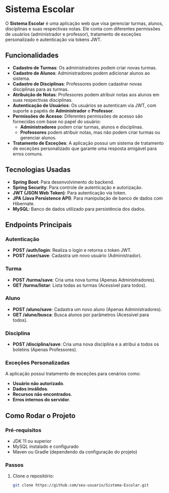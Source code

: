# Sistema Escolar

O **Sistema Escolar** é uma aplicação web que visa gerenciar turmas, alunos, disciplinas e suas respectivas notas. Ele conta com diferentes permissões de usuários (administrador e professor), tratamento de exceções personalizado e autenticação via tokens JWT.

## Funcionalidades

- **Cadastro de Turmas**: Os administradores podem criar novas turmas.
- **Cadastro de Alunos**: Administradores podem adicionar alunos ao sistema.
- **Cadastro de Disciplinas**: Professores podem cadastrar novas disciplinas para as turmas.
- **Atribuição de Notas**: Professores podem atribuir notas aos alunos em suas respectivas disciplinas.
- **Autenticação de Usuários**: Os usuários se autenticam via JWT, com suporte a papéis de **Administrador** e **Professor**.
- **Permissões de Acesso**: Diferentes permissões de acesso são fornecidas com base no papel do usuário:
  - **Administradores** podem criar turmas, alunos e disciplinas.
  - **Professores** podem atribuir notas, mas não podem criar turmas ou gerenciar alunos.
- **Tratamento de Exceções**: A aplicação possui um sistema de tratamento de exceções personalizado que garante uma resposta amigável para erros comuns.

## Tecnologias Usadas

- **Spring Boot**: Para desenvolvimento do backend.
- **Spring Security**: Para controle de autenticação e autorização.
- **JWT (JSON Web Token)**: Para autenticação via token.
- **JPA (Java Persistence API)**: Para manipulação de banco de dados com Hibernate.
- **MySQL**: Banco de dados utilizado para persistência dos dados.

## Endpoints Principais

### Autenticação

- **POST /auth/login**: Realiza o login e retorna o token JWT.
- **POST /user/save**: Cadastra um novo usuário (Administrador).

### Turma

- **POST /turma/save**: Cria uma nova turma (Apenas Administradores).
- **GET /turma/listar**: Lista todas as turmas (Acessível para todos).

### Aluno

- **POST /aluno/save**: Cadastra um novo aluno (Apenas Administradores).
- **GET /aluno/busca**: Busca alunos por parâmetros (Acessível para todos).

### Disciplina

- **POST /disciplina/save**: Cria uma nova disciplina e a atribui a todos os boletins (Apenas Professores).

### Exceções Personalizadas

A aplicação possui tratamento de exceções para cenários como:

- **Usuário não autorizado**.
- **Dados inválidos**.
- **Recursos não encontrados**.
- **Erros internos do servidor**.

## Como Rodar o Projeto

### Pré-requisitos

- JDK 11 ou superior
- MySQL instalado e configurado
- Maven ou Gradle (dependendo da configuração do projeto)

### Passos

1. Clone o repositório:
   ```bash
   git clone https://github.com/seu-usuario/Sistema-Escolar.git
